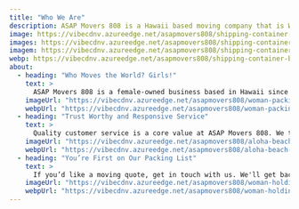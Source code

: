 ```yaml
---
title: "Who We Are"
description: ASAP Movers 808 is a Hawaii based moving company that is Women owned and operated! Hire us for your next move.
image: https://vibecdnv.azureedge.net/asapmovers808/shipping-container-bw-1920-cropped.jpg
images: https://vibecdnv.azureedge.net/asapmovers808/shipping-container-bw-450-cropped.jpg
imagem: https://vibecdnv.azureedge.net/asapmovers808/shipping-container-bw-1440-cropped.jpg
webp: https://vibecdnv.azureedge.net/asapmovers808/shipping-container-bw-1440-cropped.webp
about:
  - heading: "Who Moves the World? Girls!"
    text: >
      ASAP Movers 808 is a female-owned business based in Hawaii since 2020. While our small business may be the new kid on the block, we have years of moving experience and a passion for getting your belongings where they need to be.  
    imageUrl: "https://vibecdnv.azureedge.net/asapmovers808/woman-packing-box-700.jpg"
    webpUrl: "https://vibecdnv.azureedge.net/asapmovers808/woman-packing-box-700.webp"
  - heading: "Trust Worthy and Responsive Service"
    text: >
      Quality customer service is a core value at ASAP Movers 808. We truly believe that, without happy customers, a business can’t thrive. Give us a chance and – with responsive service, trustworthy moving teams, and speedy transportation – we promise we’ll earn your business...ASAP!
    imageUrl: "https://vibecdnv.azureedge.net/asapmovers808/aloha-beach-horizontal-700.jpg"
    webpUrl: "https://vibecdnv.azureedge.net/asapmovers808/aloha-beach-horizontal-700.webp"
  - heading: "You’re First on Our Packing List"
    text: >
      If you’d like a moving quote, get in touch with us. We'll get back to you as soon as possible!
    imageUrl: "https://vibecdnv.azureedge.net/asapmovers808/woman-holding-box-700.jpg"
    webpUrl: "https://vibecdnv.azureedge.net/asapmovers808/woman-holding-box-700.webp"
---
```

